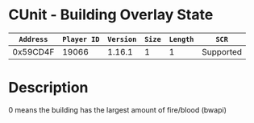 # CUnit - Building Overlay State

| `Address` | `Player ID` | `Version` | `Size` | `Length` | `SCR` |
| ---------- | ----------- | --------- | ------ | -------- | ---- |
| 0x59CD4F | 19066 | 1.16.1 | 1 | 1 | Supported |

# Description

0 means the building has the largest amount of fire/blood (bwapi)